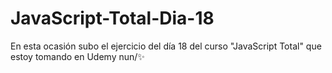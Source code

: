 # JavaScript-Total-Dia-18
En esta ocasión subo el ejercicio del día 18 del curso "JavaScript Total" que estoy tomando en Udemy nun/✨
